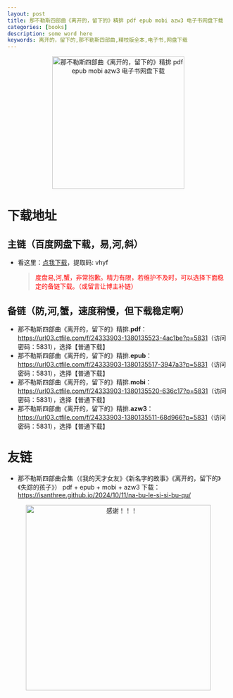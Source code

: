 ```yaml
---
layout: post
title: 那不勒斯四部曲《离开的，留下的》精排 pdf epub mobi azw3 电子书网盘下载
categories: [books]
description: some word here
keywords: 离开的，留下的,那不勒斯四部曲,精校版全本,电子书,网盘下载
---
```


<div align="center"><img src="https://qweree.cn/wp-content/uploads/2024/10/li-kai-de-liu-xia-de.jpg" alt="那不勒斯四部曲《离开的，留下的》精排 pdf epub mobi azw3 电子书网盘下载" width="300px" height="auto"></div>

# 下载地址

## 主链（百度网盘下载，易,河,斜）

- 看这里：[点我下载](https://pan.baidu.com/s/1iMXUbSbtZQZjDcqDmnWUyw?pwd=vhyf)，提取码: vhyf

  > <p style="color:red" >度盘易,河,蟹，非常抱歉。精力有限，若维护不及时，可以选择下面稳定的备链下载。（或留言让博主补链）</p>

## 备链（防,河,蟹，速度稍慢，但下载稳定啊）

- 那不勒斯四部曲《离开的，留下的》精排.**pdf**：<https://url03.ctfile.com/f/24333903-1380135523-4ac1be?p=5831>（访问密码：5831），选择【普通下载】
- 那不勒斯四部曲《离开的，留下的》精排.**epub**：<https://url03.ctfile.com/f/24333903-1380135517-3947a3?p=5831>（访问密码：5831），选择【普通下载】
- 那不勒斯四部曲《离开的，留下的》精排.**mobi**：<https://url03.ctfile.com/f/24333903-1380135520-636c17?p=5831>（访问密码：5831），选择【普通下载】
- 那不勒斯四部曲《离开的，留下的》精排.**azw3**：<https://url03.ctfile.com/f/24333903-1380135511-68d966?p=5831>（访问密码：5831），选择【普通下载】

# 友链

- 那不勒斯四部曲合集（《我的天才女友》《新名字的故事》《离开的，留下的》《失踪的孩子》） pdf + epub + mobi + azw3 下载：<https://isanthree.github.io/2024/10/11/na-bu-le-si-si-bu-qu/>

<div align="center"><img src="https://pic.imgdb.cn/item/661246bf68eb935713c7f81c.gif" alt="感谢！！！" width="420px" height="auto"/></div>
